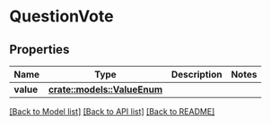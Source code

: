 # QuestionVote

## Properties

Name | Type | Description | Notes
------------ | ------------- | ------------- | -------------
**value** | [**crate::models::ValueEnum**](ValueEnum.md) |  | 

[[Back to Model list]](../README.md#documentation-for-models) [[Back to API list]](../README.md#documentation-for-api-endpoints) [[Back to README]](../README.md)


